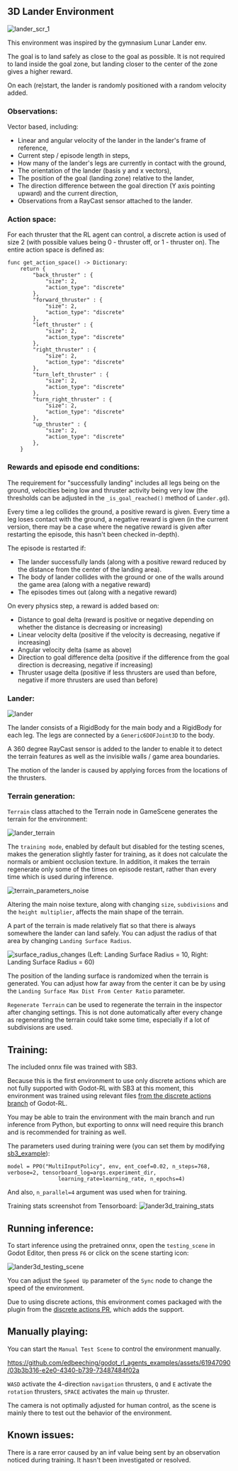 ## 3D Lander Environment

![lander_scr_1](https://github.com/edbeeching/godot_rl_agents_examples/assets/61947090/66bca4d4-17cb-4618-b4be-ac5a04144927)

This environment was inspired by the gymnasium Lunar Lander env. 

The goal is to land safely as close to the goal as possible. 
It is not required to land inside the goal zone, but landing closer to the center of the zone gives a higher reward.

On each (re)start, the lander is randomly positioned with a random velocity added.

### Observations:
Vector based, including:

- Linear and angular velocity of the lander in the lander's frame of reference,
- Current step / episode length in steps,
- How many of the lander's legs are currently in contact with the ground,
- The orientation of the lander (basis y and x vectors),
- The position of the goal (landing zone) relative to the lander,
- The direction difference between the goal direction (Y axis pointing upward) and the current direction,
- Observations from a RayCast sensor attached to the lander.

### Action space:
For each thruster that the RL agent can control, a discrete action is used of size 2 (with possible values being 0 - thruster off, or 1 - thruster on). 
The entire action space is defined as:

```gdscript
func get_action_space() -> Dictionary:
	return {
		"back_thruster" : {
			"size": 2,
			"action_type": "discrete"
		},
		"forward_thruster" : {
			"size": 2,
			"action_type": "discrete"
		},
		"left_thruster" : {
			"size": 2,
			"action_type": "discrete"
		},
		"right_thruster" : {
			"size": 2,
			"action_type": "discrete"
		},
		"turn_left_thruster" : {
			"size": 2,
			"action_type": "discrete"
		},
		"turn_right_thruster" : {
			"size": 2,
			"action_type": "discrete"
		},
		"up_thruster" : {
			"size": 2,
			"action_type": "discrete"
		},
	}
```

### Rewards and episode end conditions:
The requirement for "successfully landing" includes all legs being on the ground, velocities being low and thruster activity being very low (the thresholds can be adjusted in the `_is_goal_reached()` method of `Lander.gd`).

Every time a leg collides the ground, a positive reward is given. Every time a leg loses contact with the ground, a negative reward is given (in the current version, there may be a case where the negative reward is given after restarting the episode, this hasn't been checked in-depth). 

The episode is restarted if:
- The lander successfully lands (along with a positive reward reduced by the distance from the center of the landing area).
- The body of lander collides with the ground or one of the walls around the game area (along with a negative reward)
- The episodes times out (along with a negative reward)

On every physics step, a reward is added based on:
- Distance to goal delta (reward is positive or negative depending on whether the distance is decreasing or increasing)
- Linear velocity delta (positive if the velocity is decreasing, negative if increasing)
- Angular velocity delta (same as above)
- Direction to goal difference delta (positive if the difference from the goal direction is decreasing, negative if increasing)
- Thruster usage delta (positive if less thrusters are used than before, negative if more thrusters are used than before)

### Lander:
![lander](https://github.com/edbeeching/godot_rl_agents_examples/assets/61947090/290d73b1-789d-4af0-8911-3be584b9c0a8)

The lander consists of a RigidBody for the main body and a RigidBody for each leg.
The legs are connected by a `Generic6DOFJoint3D` to the body.

A 360 degree RayCast sensor is added to the lander to enable it to detect the terrain features as well as the invisible walls / game area boundaries.

The motion of the lander is caused by applying forces from the locations of the thrusters.

### Terrain generation:
`Terrain` class attached to the Terrain node in GameScene generates the terrain for the environment:

![lander_terrain](https://github.com/edbeeching/godot_rl_agents_examples/assets/61947090/ff3aa7d7-259a-436e-85b4-039b66f0ff01)

The `training mode`, enabled by default but disabled for the testing scenes, makes the generation slightly faster for training, as it does not calculate the normals or ambient occlusion texture.
In addition, it makes the terrain regenerate only some of the times on episode restart, rather than every time which is used during inference.

![terrain_parameters_noise](https://github.com/edbeeching/godot_rl_agents_examples/assets/61947090/0e3f5176-2c7f-48c6-ad46-b98e880b7b26)

Altering the main noise texture, along with changing `size`, `subdivisions` and the `height multiplier`,
 affects the main shape of the terrain.

A part of the terrain is made relatively flat so that there is always somewhere the lander can land safely. 
You can adjust the radius of that area by changing `Landing Surface Radius`. 

![surface_radius_changes](https://github.com/edbeeching/godot_rl_agents_examples/assets/61947090/29361c4b-2b9d-42e5-bcdc-5b7fa7131775)
(Left: Landing Surface Radius = 10, Right: Landing Surface Radius = 60)

The position of the landing surface is randomized when the terrain is generated.
You can adjust how far away from the center it can be by using the `Landing Surface Max Dist From Center Ratio` parameter.

`Regenerate Terrain` can be used to regenerate the terrain in the inspector after changing settings. This is not done automatically after every change as regenerating the terrain could take some time, especially if a lot of subdivisions are used.

## Training:
The included onnx file was trained with SB3.

Because this is the first environment to use only discrete actions which are not fully supported with Godot-RL with SB3 at this moment, this  environment was trained using relevant files [from the discrete actions branch](https://github.com/edbeeching/godot_rl_agents/tree/discrete_actions_experimental) of Godot-RL.

You may be able to train the environment with the main branch and run inference from Python, but exporting to onnx will need require this branch and is recommended for training as well.

The parameters used during training were (you can set them by modifying [sb3_example](https://github.com/edbeeching/godot_rl_agents/blob/main/examples/stable_baselines3_example.py)):
```
model = PPO("MultiInputPolicy", env, ent_coef=0.02, n_steps=768, verbose=2, tensorboard_log=args.experiment_dir,
                learning_rate=learning_rate, n_epochs=4)
```

And also, `n_parallel=4` argument was used when for training.

Training stats screenshot from Tensorboard:
![lander3d_training_stats](https://github.com/edbeeching/godot_rl_agents_examples/assets/61947090/6e6e432f-6e99-4451-93d2-66c9936ebf8d)

## Running inference:
To start inference using the pretrained onnx, open the `testing_scene` in Godot Editor, then press `F6` or click on the scene starting icon:

![lander3d_testing_scene](https://github.com/edbeeching/godot_rl_agents_examples/assets/61947090/4d54189d-4749-46af-8ba7-2edc955f7b3a)

You can adjust the `Speed Up` parameter of the `Sync` node to change the speed of the environment.

Due to using discrete actions, this environment comes packaged with the plugin from the [discrete actions PR](https://github.com/edbeeching/godot_rl_agents_plugin/pull/16), which adds the support.

## Manually playing:
You can start the `Manual Test Scene` to control the environment manually.

https://github.com/edbeeching/godot_rl_agents_examples/assets/61947090/03b3b316-e2e0-4340-b739-73487484f02a

`WASD` activate the 4-direction `navigation` thrusters, 
`Q` and `E` activate the `rotation` thrusters,
`SPACE` activates the main `up` thruster.

The camera is not optimally adjusted for human control, as the scene is mainly there to test out the behavior of the environment.

## Known issues:
There is a rare error caused by an inf value being sent by an observation noticed during training. It hasn't been investigated or resolved.
